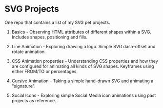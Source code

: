 # SVG Projects
One repo that contains a list of my SVG pet projects.

1. Basics - Observing HTML attributes of different shapes within a SVG. Includes shapes, positioning and fills.

2. Line Animation - Exploring drawing a logo. Simple SVG dash-offset and rotate animation.

3. CSS Animation properties - Understanding CSS properties and how they are configured for animating all kinds of SVG shapes. Keyframes using either FROM/TO or percentages.

4. Cursive Animation - Taking a simple hand-drawn SVG and animating a "signature".

5. Social Icons - Exploring simple Social Media icon animations using past projects as reference.